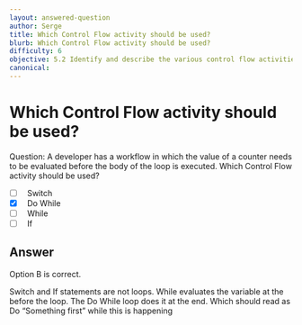 ```yaml
---
layout: answered-question
author: Serge
title: Which Control Flow activity should be used?
blurb: Which Control Flow activity should be used?
difficulty: 6
objective: 5.2 Identify and describe the various control flow activities such as If, Switch, Break, Parallel, While, etc.
canonical: 
---
```


<h1>Which Control Flow activity should be used?</h1>

Question:  A developer has a workflow in which the value of a counter needs to be evaluated before the body of the loop is executed. Which Control Flow activity should be used?

 - [ ] &nbsp;  Switch
 - [X] &nbsp;  Do While
 - [ ] &nbsp;  While
 - [ ] &nbsp;  If

## Answer

Option B is correct.

Switch and If statements are not loops.  While evaluates the variable at the before the loop.  The Do While loop does it at the end.  Which should read as Do “Something first” while this is happening

